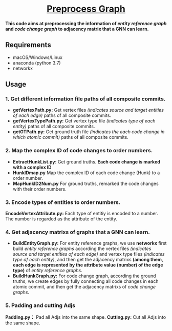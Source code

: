  <div align="center">
  <h1 id="Preprocess Graph"><a href="https://gitee.com/fanmengdan1/preprocess_graph_mac/" target="repo">Preprocess Graph</a></h1>
</div>

#### This code aims at preprocessing the information of *entity reference graph* and *code change graph* to adjacency matrix that a GNN can learn.

## Requirements
- macOS/Windows/Linux
- anaconda (python 3.7)
- networkx

## Usage
### 1. Get different information file paths of all composite commits.
 - **getVertexPath.py:**
   Get vertex files *(indicates source and target entities of each edge)* paths of all composite commits.
 - **getVertexTypePath.py:**
   Get vertex type file *(indicates type of each entity)* paths of all composite commits.
 - **getGTPath.py:**
   Get ground truth file *(indicates the each code change in which atomic commit)* paths of all composite commits.

### 2. Map the complex ID of code changes to order numbers.
 - **ExtractHunkList.py:**
   Get ground truths. **Each code change is marked with a complex ID**
 - **HunkIDmap.py**
   Map the  complex ID of each code change (Hunk) to a order number.
 - **MapHunkID2Num.py**
   For ground truths, remarked the code changes with their order numbers.
   
  ### 3. Encode types of entities to order numbers.
  
  **EncodeVertexAttribute.py:**
  Each type of entitiy is encoded to a number. The number is regarded as the attribute of the entity.
   
### 4. Get adjacency matrixs of graphs that a GNN can learn.
 - **BuildEntityGraph.py:** 
    For entity reference graphs, we use **networkx** first build *entity reference graphs* according the vertex files *(indicates source and target entities of each edge)* and vertex type files *(indicates type of each entity)*, and then get the adjacency matrixs **(among them, each edge is represented by the attribute value (number) of the edge type)** of *entity reference graphs*.
 - **BuildHunkGraph.py:**
	For code change graph, according the ground truths, we create edges by fully connecting all code changes in each atomic commit, and then get the adjacency matrixs of *code change graphs*.

### 5. Padding and cutting Adjs
**Padding.py：**
Pad all Adjs into the same shape.
**Cutting.py:**
Cut all Adjs into the same shape.
